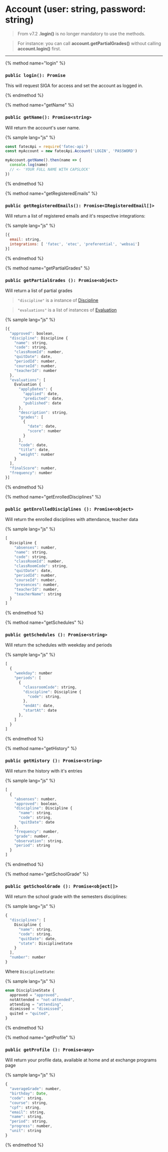 # Account (user: string, password: string)

> From v7.2 **.login()** is no longer mandatory to use the methods.

> For instance: you can call **account.getPartialGrades()** without calling **account.login()** first.

-----

{% method name="login" %}
### `public login(): Promise`

This will request SIGA for access and set the account as logged in.

{% endmethod %}



{% method name="getName" %}
### `public getName(): Promise<string>`

Will return the account's user name.

{% sample lang="js" %}
```js
const fatecApi = require('fatec-api')
const myAccount = new fatecApi.Account('LOGIN', 'PASSWORD')

myAccount.getName().then(name => {
  console.log(name)
  // <- 'YOUR FULL NAME WITH CAPSLOCK'
})
```
{% endmethod %}

{% method name="getRegisteredEmails" %}
### `public getRegisteredEmails(): Promise<IRegisteredEmail[]>`

Will return a list of registered emails and it's respective integrations:

{% sample lang="js" %}
```js
[{
  email: string,
  integrations: [ 'fatec', 'etec', 'preferential', 'websai']
}]
```
{% endmethod %}


{% method name="getPartialGrades" %}
### `public getPartialGrades (): Promise<object>`

Will return a list of partial grades


> `"discipline"` is a instance of [Discipline](/methods/discipline.md)

> `"evaluations"` is a list of instances of [Evaluation](/methods/evaluation.md)

{% sample lang="js" %}
```js
[{
  "approved": boolean,
  "discipline": Discipline {
    "name": string,
    "code": string,
    "classRoomId": number,
    "quitDate": date,
    "periodId": number,
    "courseId": number,
    "teacherId": number
  },
  "evaluations": [
    Evaluation {
      "applyDates": {
        "applied": date,
        "predicted": date,
        "published": date
      },
      "description": string,
      "grades": [
        {
          "date": date,
          "score": number
        }
      ],
      "code": date,
      "title": date,
      "weight": number
    }
  ],
  "finalScore": number,
  "frequency": number
}]
```

{% endmethod %}

{% method name="getEnrolledDisciplines" %}

### `public getEnrolledDisciplines (): Promise<object>`

Will return the enrolled disciplines with attendance, teacher data

{% sample lang="js" %}
```js
[
  Discipline {
    "absenses": number,
    "name": string,
    "code": string,
    "classRoomId": number,
    "classRoomCode": string,
    "quitDate": date,
    "periodId": number,
    "courseId": number,
    "presences": number,
    "teacherId": number,
    "teacherName": string
  }
]
```

{% endmethod %}

{% method name="getSchedules" %}

### `public getSchedules (): Promise<string> `

Will return the schedules with weekday and periods

{% sample lang="js" %}
```js
[
  {
    "weekday": number
    "periods": [
      {
        "classroomCode": string,
        "discipline": Discipline {
          "code": string,
        },
        "endAt": date,
        "startAt": date
      },
    ]
  }
]
```

{% endmethod %}




{% method name="getHistory" %}

### `public getHistory (): Promise<string>`

Will return the history with it's entries

{% sample lang="js" %}
```js
[
  {
    "absenses": number,
    "approved": boolean,
    "discipline": Discipline {
      "name": string,
      "code": string,
      "quitDate": date
    },
    "frequency": number,
    "grade": number,
    "observation": string,
    "period": string
  }
]
```

{% endmethod %}

  


{% method name="getSchoolGrade" %}

### `public getSchoolGrade (): Promise<object[]>`

Will return the school grade with the semesters disciplines:

{% sample lang="js" %}
```js
{
  "disciplines": [
    Discipline {
      "name": string,
      "code": string,
      "quitDate": date,
      "state": DisciplineState
    }
  ],
  "number": number
}
```

Where `DisciplineState`:

{% sample lang="js" %}
```js
enum DisciplineState {
  approved = "approved",
  notAttended = "not-attended",
  attending = "attending",
  dismissed = "dismissed",
  quited = "quited",
}
```

{% endmethod %}

{% method name="getProfile" %}
### `public getProfile (): Promise<any>`

Will return your profile data, available at home and at exchange programs page

{% sample lang="js" %}
```js
{
  "averageGrade": number,
  "birthday": Date,
  "code": string,
  "course": string,
  "cpf": string,
  "email": string,
  "name": string,
  "period": string,
  "progress": number,
  "unit": string
}
```

{% endmethod %}

